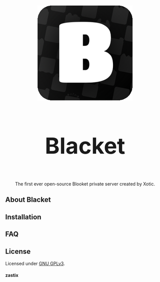 <p align="center">
	<img src='./assets/logo.png'>
	<h3 align="center" style="font-size:70px">Blacket</h3>
	<p align="center">The first ever open-source Blooket private server created by Xotic.</p>
</p>

## About Blacket
<!-- TODO -->

## Installation
<!-- TODO -->

## FAQ
<!-- TODO -->

## License
Licensed under [GNU GPLv3](./LICENSE).

#### zastix